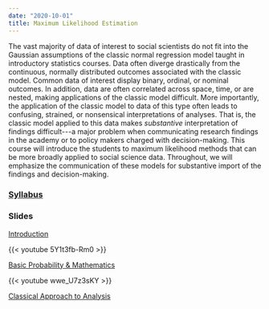 ```yaml
---
date: "2020-10-01"
title: Maximum Likelihood Estimation
---
```


The vast majority of data of interest to social scientists do not fit into the Gaussian assumptions of the classic normal regression model taught in introductory statistics courses. Data often diverge drastically from the continuous, normally distributed outcomes associated with the classic model. Common data of interest display binary, ordinal, or nominal outcomes. In addition, data are often correlated across space, time, or are nested, making applications of the classic model difficult. More importantly, the application of the classic model to data of this type often leads to confusing, strained, or nonsensical interpretations of analyses. That is, the classic model applied to this data makes *substantive* interpretation of findings difficult---a major problem when communicating research findings in the academy or to policy makers charged with decision-making. This course will introduce the students to maximum likelihood methods that can be more broadly applied to social science data. Throughout, we will emphasize the communication of these models for substantive import of the findings and decision-making.

### [Syllabus](../../../slides/syllabus.html)

### Slides

[Introduction](../../../slides/intro_slides.html)

{{< youtube 5Y1t3fb-Rm0 >}}

[Basic Probability & Mathematics](../../../slides/likelihood_math.html)

{{< youtube wwe_U7z3sKY >}}

[Classical Approach to Analysis](../../../slides/classical_approach.html)
